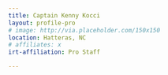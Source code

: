 ```yaml
---
title: Captain Kenny Kocci
layout: profile-pro
# image: http://via.placeholder.com/150x150
location: Hatteras, NC
# affiliates: x
irt-affiliation: Pro Staff

---
```

